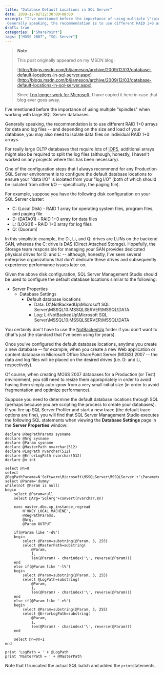 ```yaml
---
title: "Database Default Locations in SQL Server"
date: 2009-12-02T22:30:00+08:00
excerpt: "I've mentioned before the importance of using multiple \"spindles\" when working with large SQL Server databases. 
 Generally speaking, the recommendation is to use different RAID 1+0 arrays for data and log files -- and depending on the size and load..."
draft: true
categories: ["SharePoint"]
tags: ["MOSS 2007", "SQL Server"]
---
```


> **Note**
>
> This post originally appeared on my MSDN blog:
>
> [http://blogs.msdn.com/b/jjameson/archive/2009/12/03/database-default-locations-in-sql-server.aspx](http://blogs.msdn.com/b/jjameson/archive/2009/12/03/database-default-locations-in-sql-server.aspx)
>
> Since [I no longer work for Microsoft](/blog/jjameson/2011/09/02/last-day-with-microsoft), I have copied it here in case that blog ever goes away.

I've mentioned before the importance of using multiple "spindles" when working with large SQL Server databases.

Generally speaking, the recommendation is to use different RAID 1+0 arrays for data and log files -- and depending on the size and load of your database, you may also need to isolate data files on individual RAID 1+0 arrays.

For really large OLTP databases that require lots of [IOPS](http://en.wikipedia.org/wiki/IOPS), additional arrays might also be required to split the log files (although, honestly, I haven't worked on any projects where this has been necessary).

One of the configuration steps that I always recommend for any Production SQL Server environment is to configure the default database locations to ensure your "data I/O" is isolated from your "log I/O" (both of which should be isolated from other I/O -- specifically, the paging file).

For example, suppose you have the following disk configuration on your SQL Server cluster:

- C: (Local Disk) - RAID 1 array for operating system files, program files, and paging file
- D: (DATA01) - RAID 1+0 array for data files
- L: (LOG01) - RAID 1+0 array for log files
- Q: (Quorum)

In this simplistic example, the D:, L:, and Q: drives are LUNs on the backend SAN, whereas the C: drive is DAS (Direct Attached Storage). Hopefully, the Storage team responsible for managing your SAN provides dedicated physical drives for D: and L: -- although, honestly, I've seen several enterprise organizations that don't dedicate these drives and subsequently experience performance issues later on.

Given the above disk configuration, SQL Server Management Studio should be used to configure the default database locations similar to the following:

- Server Properties
  - Database Settings
    - Default database locations
      - Data: D:\NotBackedUp\Microsoft SQL Server\MSSQL10.MSSQLSERVER\MSSQL\DATA
      - Log: L:\NotBackedUp\Microsoft SQL Server\MSSQL10.MSSQLSERVER\MSSQL\DATA

You certainly don't have to use the [NotBackedUp](/blog/jjameson/2007/03/22/backedup-and-notbackedup) folder if you don't want to (that's just the standard that I've been using for years).

Once you've configured the default database locations, anytime you create a new database -- for example, when you create a new Web application or content database in Microsoft Office SharePoint Server (MOSS) 2007 -- the data and log files will be placed on the desired drives (i.e. D: and L:, respectively).

Of course, when creating MOSS 2007 databases for a Production (or Test) environment, you still need to resize them appropriately in order to avoid having them simply auto-grow from a very small initial size (in order to avoid fragmentation and optimize performance).

Suppose you need to determine the default database locations through SQL (perhaps because you are scripting the process to create your databases). If you fire up SQL Server Profiler and start a new trace (the default trace options are fine), you will find that SQL Server Management Studio executes the following SQL statements when viewing the **Database Settings** page in the **Server Properties** window:

```
declare @RegPathParams sysname
declare @Arg sysname
declare @Param sysname
declare @MasterPath nvarchar(512)
declare @LogPath nvarchar(512)
declare @ErrorLogPath nvarchar(512)
declare @n int

select @n=0
select @RegPathParams=N'Software\Microsoft\MSSQLServer\MSSQLServer'+'\Parameters'
select @Param='dummy'
while(not @Param is null)
begin
    select @Param=null
    select @Arg='SqlArg'+convert(nvarchar,@n)

    exec master.dbo.xp_instance_regread
        N'HKEY_LOCAL_MACHINE',
        @RegPathParams,
        @Arg,
        @Param OUTPUT
        
    if(@Param like '-d%')
    begin
        select @Param=substring(@Param, 3, 255)
        select @MasterPath=substring(
            @Param,
            1,
            len(@Param) - charindex('\', reverse(@Param)))            
    end
    else if(@Param like '-l%')
    begin
        select @Param=substring(@Param, 3, 255)
        select @LogPath=substring(
            @Param,
            1,
            len(@Param) - charindex('\', reverse(@Param)))
    end
    else if(@Param like '-e%')
    begin
        select @Param=substring(@Param, 3, 255)
        select @ErrorLogPath=substring(
            @Param,
            1,
            len(@Param) - charindex('\', reverse(@Param)))
    end
    
    select @n=@n+1
end
            
print 'LogPath = ' + @LogPath
print 'MasterPath = ' + @MasterPath
```

Note that I truncated the actual SQL batch and added the `print`statements.

